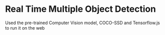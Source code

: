 # Real Time Multiple Object Detection

Used the pre-trained Computer Vision model, COCO-SSD and Tensorflow.js to run it on the web

 
